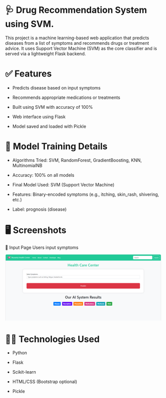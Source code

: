 # 🩺 Drug Recommendation System using SVM.
This project is a machine learning-based web application that predicts diseases from a list of symptoms and recommends drugs or treatment advice. It uses Support Vector Machine (SVM) as the core classifier and is served via a lightweight Flask backend.

# ✅ Features
- Predicts disease based on input symptoms

- Recommends appropriate medications or treatments

- Built using SVM with accuracy of 100%

- Web interface using Flask

- Model saved and loaded with Pickle

# 🧠 Model Training Details
- Algorithms Tried: SVM, RandomForest, GradientBoosting, KNN, MultinomialNB

- Accuracy: 100% on all models

- Final Model Used: SVM (Support Vector Machine)

- Features: Binary-encoded symptoms (e.g., itching, skin_rash, shivering, etc.)

- Label: prognosis (disease)
# 🖥️ Screenshots
🔹 Input Page 
Users input symptoms 

![1st page](img.png)
           
# 🧑‍💻 Technologies Used
- Python

- Flask

- Scikit-learn

- HTML/CSS (Bootstrap optional)

- Pickle

